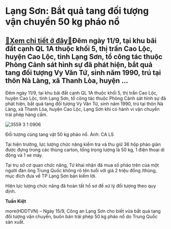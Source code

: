 Lạng Sơn: Bắt quả tang đối tượng vận chuyển 50 kg pháo nổ
=========================================================

[:gift:Xem chi tiết ở đây:gift:](https://hddtvn.com/lang-son-bat-qua-tang-doi-tuong-van-chuyen-50-kg-phao-no/)Đêm ngày 11/9, tại khu bãi đất cạnh QL 1A thuộc khối 5, thị trấn Cao Lộc, huyện Cao Lộc, tỉnh Lạng Sơn, tổ công tác thuộc Phòng Cảnh sát hình sự đã phát hiện, bắt quả tang đối tượng Vy Văn Tứ, sinh năm 1990, trú tại thôn Nà Làng, xã Thanh Lòa, huyện …
-----------------------------------------------------------------------------------------------------------------------------------------------------------------------------------------------------------------------------------------------------------


Đêm ngày 11/9, tại khu bãi đất cạnh QL 1A thuộc khối 5, thị trấn Cao Lộc, huyện Cao Lộc, tỉnh Lạng Sơn, tổ công tác thuộc Phòng Cảnh sát hình sự đã phát hiện, bắt quả tang đối tượng Vy Văn Tứ, sinh năm 1990, trú tại thôn Nà Làng, xã Thanh Lòa, huyện Cao Lộc, Lạng Sơn khi có hành vi vận chuyển trái phép hàng cấm.





![3559 3 1 0906](https://hddtvn.com/wp-content/uploads/2021/01/3559_3_1-0906.jpg "Đối tượng cùng tang vật. Ảnh: CA LS")



Đối tượng cùng tang vật 50 kg pháo nổ. Ảnh: CA LS






Tại hiện trường, lực lượng chức năng kiểm tra và thu giữ 36 hộp pháo giàn được đựng trong các thùng carton, tổng trọng lượng là 50 kg, 1 điện thoại di động và 1 xe máy.


Tại trụ sở cơ quan chức năng, Tứ khai nhận đã mua số pháo trên của một người đàn ông Trung Quốc không rõ tên tuổi với giá 2 triệu đồng /thùng, mục đích đưa về TP Lạng Sơn bán kiếm lời.


Hiện lực lượng chức năng đã hoàn tất hồ sơ để xử lý đối tượng theo quy định.




**Tuấn Kiệt**



more(HDDTVN) – Ngày 15/9, Công an Lạng Sơn cho biết vừa bắt quả tang đối tượng vận chuyển, buôn bán trái phép 50 kg pháo nổ do Trung Quốc sản xuất.

